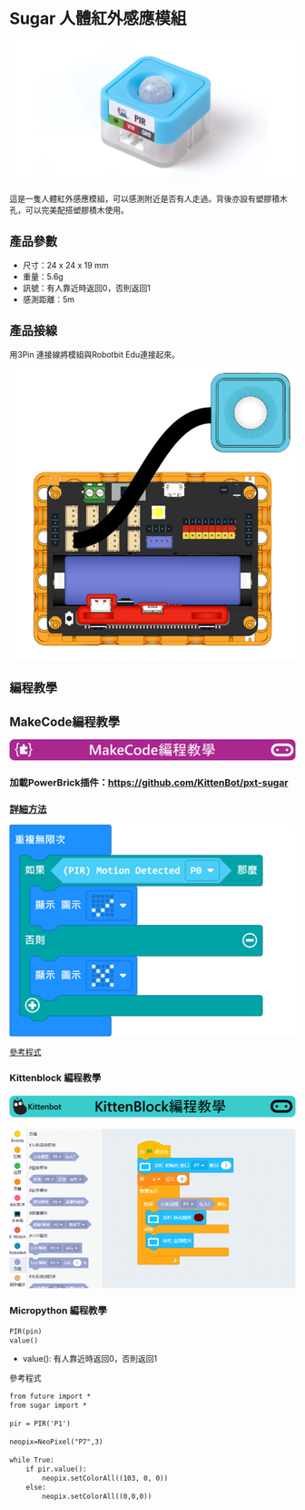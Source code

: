 # Sugar 人體紅外感應模組

![](./images/pir1.png)

這是一隻人體紅外感應模組，可以感測附近是否有人走過。背後亦設有塑膠積木孔，可以完美配搭塑膠積木使用。

## 產品參數

- 尺寸：24 x 24 x 19 mm
- 重量：5.6g
- 訊號：有人靠近時返回0，否則返回1
- 感測距離：5m

## 產品接線

用3Pin 連接線將模組與Robotbit Edu連接起來。

![](./images/pir_wire.png)

## 編程教學

## MakeCode編程教學

![](../PWmodules/images/mcbanner.png)

### 加載PowerBrick插件：https://github.com/KittenBot/pxt-sugar

### [詳細方法](../../Makecode/powerBrickMC)

![](./images/pir_mc_code.png)

[參考程式](https://makecode.microbit.org/_D5XF7hEPf489)

### Kittenblock 編程教學

![](../PWmodules/images/kbbanner.png)

![](./images/pir3.png)

### Micropython 編程教學

    PIR(pin)
    value()

- value(): 有人靠近時返回0，否則返回1

參考程式

    from future import *
    from sugar import *
    
    pir = PIR('P1')
    
    neopix=NeoPixel("P7",3)
    
    while True:
        if pir.value():
            neopix.setColorAll((103, 0, 0))
        else:
            neopix.setColorAll((0,0,0))